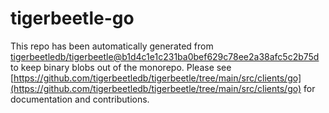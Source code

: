 # tigerbeetle-go
This repo has been automatically generated from [tigerbeetledb/tigerbeetle@b1d4c1e1c231ba0bef629c78ee2a38afc5c2b75d](https://github.com/tigerbeetledb/tigerbeetle/commit/b1d4c1e1c231ba0bef629c78ee2a38afc5c2b75d) to keep binary blobs out of the monorepo. Please see [https://github.com/tigerbeetledb/tigerbeetle/tree/main/src/clients/go](https://github.com/tigerbeetledb/tigerbeetle/tree/main/src/clients/go) for documentation and contributions.
